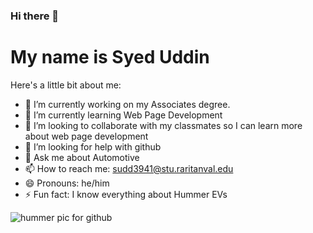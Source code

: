 ### Hi there 👋
# My name is Syed Uddin



Here's a little bit about me:

- 🔭 I’m currently working on my Associates degree.
- 🌱 I’m currently learning Web Page Development 
- 👯 I’m looking to collaborate with my classmates so I can learn more about web page development 
- 🤔 I’m looking for help with github
- 💬 Ask me about Automotive
- 📫 How to reach me: [sudd3941@stu.raritanval.edu](url)
- 😄 Pronouns: he/him
- ⚡ Fun fact: I know everything about Hummer EVs


 ![hummer pic for github](https://github.com/user-attachments/assets/4665d32b-07a6-42cd-a14d-42c750963177)



